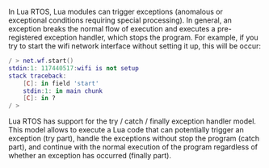 In Lua RTOS, Lua modules can trigger exceptions (anomalous or exceptional conditions requiring special processing). In general, an exception breaks the normal flow of execution and executes a pre-registered exception handler, which stops the program. For example, if you try to start the wifi network interface without setting it up, this will be occur:

```lua
/ > net.wf.start()
stdin:1: 117440517:wifi is not setup
stack traceback:
	[C]: in field 'start'
	stdin:1: in main chunk
	[C]: in ?
/ > 
```

Lua RTOS has support for the try / catch / finally exception handler model. This model allows to execute a Lua code that can potentially trigger an exception (try part), handle the exceptions without stop the program (catch part), and continue with the normal execution of the program regardless of whether an exception has occurred (finally part).
